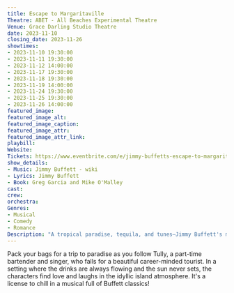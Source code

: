 ```yaml
---
title: Escape to Margaritaville
Theatre: ABET - All Beaches Experimental Theatre
Venue: Grace Darling Studio Theatre
date: 2023-11-10
closing_date: 2023-11-26
showtimes:
- 2023-11-10 19:30:00
- 2023-11-11 19:30:00
- 2023-11-12 14:00:00
- 2023-11-17 19:30:00
- 2023-11-18 19:30:00
- 2023-11-19 14:00:00
- 2023-11-24 19:30:00
- 2023-11-25 19:30:00
- 2023-11-26 14:00:00
featured_image: 
featured_image_alt: 
featured_image_caption: 
featured_image_attr: 
featured_image_attr_link: 
playbill:
Website: 
Tickets: https://www.eventbrite.com/e/jimmy-buffetts-escape-to-margaritaville-tickets-679546410607
show_details: 
- Music: Jimmy Buffett - wiki
- Lyrics: Jimmy Buffett
- Book: Greg Garcia and Mike O'Malley
cast:
crew:
orchestra:
Genres:
- Musical
- Comedy
- Romance
Description: "A tropical paradise, tequila, and tunes—Jimmy Buffett's musical serves up the perfect getaway."
---
```

Pack your bags for a trip to paradise as you follow Tully, a part-time bartender and singer, who falls for a beautiful career-minded tourist. In a setting where the drinks are always flowing and the sun never sets, the characters find love and laughs in the idyllic island atmosphere. It's a license to chill in a musical full of Buffett classics!